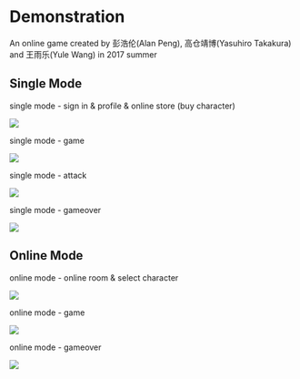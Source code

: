 # Demonstration

An online game created by 彭浩伦(Alan Peng), 高仓靖博(Yasuhiro Takakura) and 王雨乐(Yule Wang) in 2017 summer

## Single Mode
single mode - sign in & profile & online store (buy character) 

![](../images/single1.gif)

single mode - game  

![](../images/single2.gif)

single mode - attack  

![](../images/single3.gif)

single mode - gameover  

![](../images/single4.gif)

## Online Mode

online mode - online room & select character  

![](../images/online1.gif)

online mode - game  

![](../images/online2.gif)

online mode - gameover  

![](../images/online3.gif)